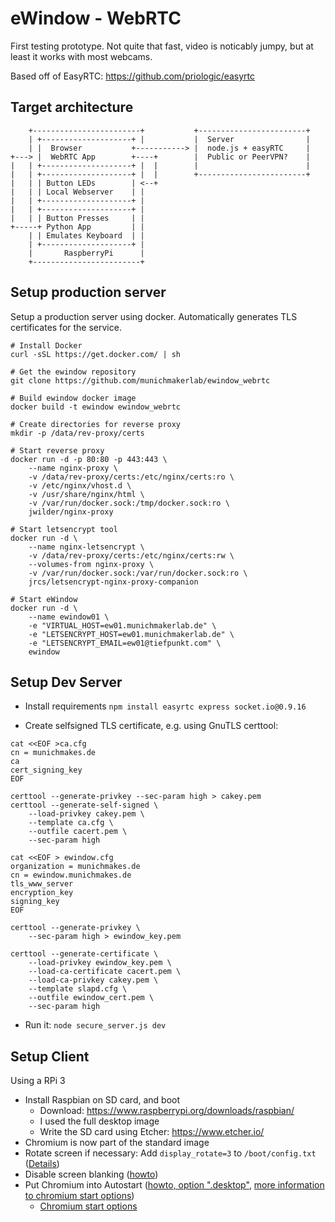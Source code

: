 # eWindow - WebRTC
First testing prototype. Not quite that fast, video is noticably jumpy, but at least it works with most webcams.

Based off of EasyRTC: https://github.com/priologic/easyrtc

## Target architecture
```
    +------------------------+           +------------------------+
    | +--------------------+ |           |  Server                |
    | |  Browser           +-----------> |  node.js + easyRTC     |
+---> |  WebRTC App        +----+        |  Public or PeerVPN?    |
|   | +--------------------+ |  |        |                        |
|   | +--------------------+ |  |        +------------------------+
|   | | Button LEDs        | <--+
|   | | Local Webserver    | |
|   | +--------------------+ |
|   | +--------------------+ |
|   | | Button Presses     | |
+-----+ Python App         | |
    | | Emulates Keyboard  | |
    | +--------------------+ |
    |       RaspberryPi      |
    +------------------------+
```

## Setup production server
Setup a production server using docker. Automatically generates TLS certificates for the service.

```
# Install Docker
curl -sSL https://get.docker.com/ | sh

# Get the ewindow repository
git clone https://github.com/munichmakerlab/ewindow_webrtc

# Build ewindow docker image
docker build -t ewindow ewindow_webrtc

# Create directories for reverse proxy
mkdir -p /data/rev-proxy/certs

# Start reverse proxy
docker run -d -p 80:80 -p 443:443 \
    --name nginx-proxy \
    -v /data/rev-proxy/certs:/etc/nginx/certs:ro \
    -v /etc/nginx/vhost.d \
    -v /usr/share/nginx/html \
    -v /var/run/docker.sock:/tmp/docker.sock:ro \
    jwilder/nginx-proxy

# Start letsencrypt tool
docker run -d \
    --name nginx-letsencrypt \
    -v /data/rev-proxy/certs:/etc/nginx/certs:rw \
    --volumes-from nginx-proxy \
    -v /var/run/docker.sock:/var/run/docker.sock:ro \
    jrcs/letsencrypt-nginx-proxy-companion

# Start eWindow
docker run -d \
    --name ewindow01 \
    -e "VIRTUAL_HOST=ew01.munichmakerlab.de" \
    -e "LETSENCRYPT_HOST=ew01.munichmakerlab.de" \
    -e "LETSENCRYPT_EMAIL=ew01@tiefpunkt.com" \
    ewindow
```

## Setup Dev Server
* Install requirements
  `npm install easyrtc express socket.io@0.9.16`

* Create selfsigned TLS certificate, e.g. using GnuTLS certtool:

```
cat <<EOF >ca.cfg
cn = munichmakes.de
ca
cert_signing_key
EOF

certtool --generate-privkey --sec-param high > cakey.pem
certtool --generate-self-signed \
    --load-privkey cakey.pem \
    --template ca.cfg \
    --outfile cacert.pem \
    --sec-param high

cat <<EOF > ewindow.cfg
organization = munichmakes.de
cn = ewindow.munichmakes.de
tls_www_server
encryption_key
signing_key
EOF

certtool --generate-privkey \
    --sec-param high > ewindow_key.pem

certtool --generate-certificate \
    --load-privkey ewindow_key.pem \
    --load-ca-certificate cacert.pem \
    --load-ca-privkey cakey.pem \
    --template slapd.cfg \
    --outfile ewindow_cert.pem \
    --sec-param high
```

* Run it: `node secure_server.js dev`

## Setup Client
Using a RPi 3
* Install Raspbian on SD card, and boot
  * Download: https://www.raspberrypi.org/downloads/raspbian/
  * I used the full desktop image
  * Write the SD card using Etcher: https://www.etcher.io/
* Chromium is now part of the standard image
* Rotate screen if necessary: Add ```display_rotate=3``` to ```/boot/config.txt``` ([Details](https://www.raspberrypi.org/forums/viewtopic.php?f=108&t=120793))
* Disable screen blanking ([howto](https://www.raspberrypi.org/forums/viewtopic.php?f=66&t=18200))
* Put Chromium into Autostart ([howto, option ".desktop"](https://raspberry.tips/raspberrypi-einsteiger/raspberry-pi-autostart-von-skripten-und-programmen-einrichten/), [more information to chromium start options](https://raspberrypi.stackexchange.com/questions/38515/auto-start-chromium-on-raspbian-jessie-11-2015))
  * [Chromium start options](http://peter.sh/experiments/chromium-command-line-switches/)
